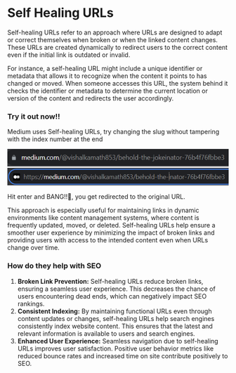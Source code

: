 # Self Healing URLs

Self-healing URLs refer to an approach where URLs are designed to adapt or correct themselves when broken or when the linked content changes. These URLs are created dynamically to redirect users to the correct content even if the initial link is outdated or invalid.

For instance, a self-healing URL might include a unique identifier or metadata that allows it to recognize when the content it points to has changed or moved. When someone accesses this URL, the system behind it checks the identifier or metadata to determine the current location or version of the content and redirects the user accordingly.

### Try it out now!!

Medium uses Self-healing URLs, try changing the slug without tampering with the index number at the end

![url1](./assets/url1.png)
![url2](./assets/url2.png)

Hit enter and BANG!!🎉, you get redirected to the original URL.

This approach is especially useful for maintaining links in dynamic environments like content management systems, where content is frequently updated, moved, or deleted. Self-healing URLs help ensure a smoother user experience by minimizing the impact of broken links and providing users with access to the intended content even when URLs change over time.

### How do they help with SEO

1. **Broken Link Prevention:** Self-healing URLs reduce broken links, ensuring a seamless user experience. This decreases the chance of users encountering dead ends, which can negatively impact SEO rankings.
2. **Consistent Indexing:** By maintaining functional URLs even through content updates or changes, self-healing URLs help search engines consistently index website content. This ensures that the latest and relevant information is available to users and search engines.
3. **Enhanced User Experience:** Seamless navigation due to self-healing URLs improves user satisfaction. Positive user behavior metrics like reduced bounce rates and increased time on site contribute positively to SEO.

